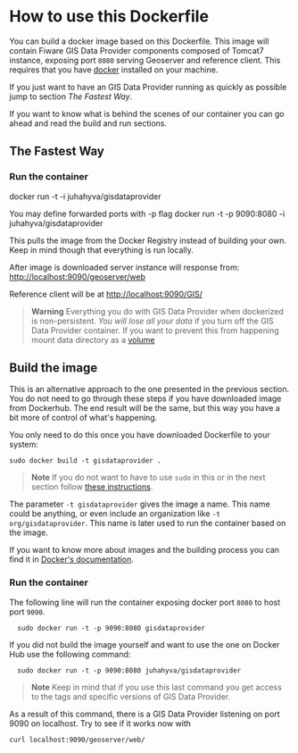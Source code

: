 # How to use this Dockerfile

You can build a docker image based on this Dockerfile. This image will contain Fiware GIS Data Provider components composed of Tomcat7 instance, exposing port `8080` serving Geoserver and reference client. This requires that you have [docker](https://docs.docker.com/installation/) installed on your machine.

If you just want to have an GIS Data Provider running as quickly as possible jump to section *The Fastest Way*.

If you want to know what is behind the scenes of our container you can go ahead and read the build and run sections.

## The Fastest Way

### Run the container

docker run -t -i juhahyva/gisdataprovider

You may define forwarded ports with -p flag
docker run -t -p 9090:8080 -i juhahyva/gisdataprovider


This pulls the image from the Docker Registry instead of building your own. Keep in mind though that everything is run locally. 

After image is downloaded server instance will response from: [http://localhost:9090/geoserver/web](http://localhost:9090/geoserver/web)

Reference client will be at [http://localhost:9090/GIS/](http://localhost:9090/GIS/)

> **Warning**
> Everything you do with GIS Data Provider when dockerized is non-persistent. *You will lose all your data* if you turn off the GIS Data Provider container.
> If you want to prevent this from happening mount data directory as a [volume](https://docs.docker.com/userguide/dockervolumes/)

## Build the image

This is an alternative approach to the one presented in the previous section. You do not need to go through these steps if you have downloaded image from Dockerhub. The end result will be the same, but this way you have a bit more of control of what's happening.

You only need to do this once you have downloaded Dockerfile to your system:

    sudo docker build -t gisdataprovider .

> **Note**
> If you do not want to have to use `sudo` in this or in the next section follow [these instructions](http://askubuntu.com/questions/477551/how-can-i-use-docker-without-sudo).


The parameter `-t gisdataprovider` gives the image a name. This name could be anything, or even include an organization like `-t org/gisdataprovider`. This name is later used to run the container based on the image.

If you want to know more about images and the building process you can find it in [Docker's documentation](https://docs.docker.com/userguide/dockerimages/).
    
### Run the container

The following line will run the container exposing docker port `8080` to host port `9090`.

      sudo docker run -t -p 9090:8080 gisdataprovider

If you did not build the image yourself and want to use the one on Docker Hub use the following command:

      sudo docker run -t -p 9090:8080 juhahyva/gisdataprovider

> **Note**
> Keep in mind that if you use this last command you get access to the tags and specific versions of GIS Data Provider.

As a result of this command, there is a GIS Data Provider listening on port 9090 on localhost. Try to see if it works now with

    curl localhost:9090/geoserver/web/
